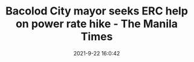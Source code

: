 ---
"title": "Bacolod City mayor seeks ERC help on power rate hike - The Manila Times"
"date": "2021-9-22 16:0:42"
"feed_name": "GOOGLENEWSDRILLING"
"feed_website": "https://news.google.com/search?q=drilling%2Bincident&hl=en-US&gl=US&ceid=US:en"
"feed_rss": "https://news.google.com/rss/search?q=drilling%2Bincident&hl=en-US&gl=US&ceid=US:en"
"link": "https://www.manilatimes.net/2021/09/23/public-square/bacolod-city-mayor-seeks-erc-help-on-power-rate-hike/1815724"
"file": "_posts/2021-1-1-ef279249f624d5de37bfb962368a44c54a990e87.md"
"accident": "0"
"drilling": "0"
"dead": "0"
"injured": "0"
"where": "unknown site"
---